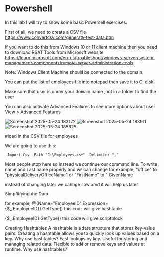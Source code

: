 # Powershell

In this lab I will try to show some basic Powersell exercises.

First of all, we need to create a CSV file https://www.convertcsv.com/generate-test-data.htm

If you want to do this from Windows 10 or 11 client machine then you need to  download RSAT Tools from Microsoft website  https://learn.microsoft.com/en-us/troubleshoot/windows-server/system-management-components/remote-server-administration-tools

Note: Windows Client Machine should be connected to the domain.

You can put the list of employees file into notepad then save it to C: disk. 

Make sure that user is under your domain name ,not in a folder to find the user

You can also activate Advanced Features to see more options about user View > Advanced Features

![Screenshot 2025-05-24 183122](https://github.com/user-attachments/assets/65b17eeb-6874-42e9-ae87-f3194989e549)
![Screenshot 2025-05-24 183911](https://github.com/user-attachments/assets/0054fca1-50ad-420f-92f6-6b6076e36c62)
![Screenshot 2025-05-24 185825](https://github.com/user-attachments/assets/a6cdc1c5-34ce-42f0-94dc-7c1b08f97de7)

#load in the CSV file for employees

We are going to use this: 
   
    -Import-Csv -Path "C:\Employees.csv" -Delimiter "," 

Most people stop here so instead we continue our command line. To write name and Last name properly and we can change for example, "office" to "physicalDeliveryOfficeName" or "FirstName" to " GivenName 

instead of changing later we cahnge now amd it will help us later

Simpflifying the Data

for example; @{Name="EmployeeID";Expression={$_.EmployeeID}}.GetType()  this code will give hashtable

{$_.EmployeeID}.GetType()  this code will give scriptblock

Creating Hashtables
 A hashtable is a data structure that stores key-value pairs. Creating a hashtable allows you to quickly look up values based on a key.
Why use hashtables?
Fast lookups by key.
Useful for storing and managing related data.
Flexible to add or remove keys and values at runtime.
Why use hashtables?

